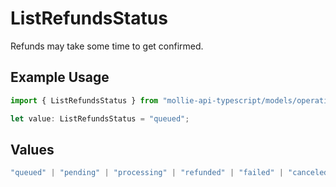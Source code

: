 # ListRefundsStatus

Refunds may take some time to get confirmed.

## Example Usage

```typescript
import { ListRefundsStatus } from "mollie-api-typescript/models/operations";

let value: ListRefundsStatus = "queued";
```

## Values

```typescript
"queued" | "pending" | "processing" | "refunded" | "failed" | "canceled"
```